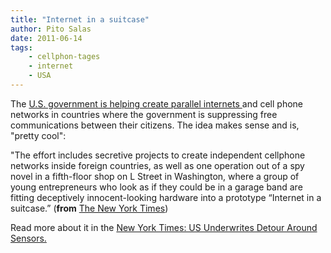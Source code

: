 ```yaml
---
title: "Internet in a suitcase"
author: Pito Salas
date: 2011-06-14
tags:
    - cellphon-tages
    - internet
    - USA
---
```




The [U.S. government is helping create parallel internets
](<http://www.nytimes.com/2011/06/12/world/12internet.html>)and cell phone
networks in countries where the government is suppressing free communications
between their citizens. The idea makes sense and is, "pretty cool":

"The effort includes secretive projects to create independent cellphone
networks inside foreign countries, as well as one operation out of a spy novel
in a fifth-floor shop on L Street in Washington, where a group of young
entrepreneurs who look as if they could be in a garage band are fitting
deceptively innocent-looking hardware into a prototype “Internet in a
suitcase.” (**from** [The New York
Times](<http://www.nytimes.com/2011/06/12/world/12internet.html>))

Read more about it in the [New York Times: US Underwrites Detour Around
Sensors.](<http://www.nytimes.com/2011/06/12/world/12internet.html>)


